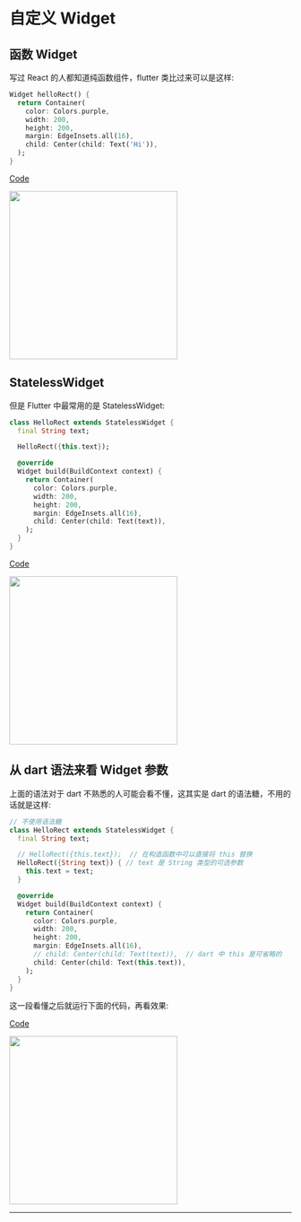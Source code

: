 # 自定义 Widget

## 函数 Widget

写过 React 的人都知道纯函数组件，flutter 类比过来可以是这样:

```dart
Widget helloRect() {
  return Container(
    color: Colors.purple,
    width: 200,
    height: 200,
    margin: EdgeInsets.all(16),
    child: Center(child: Text('Hi')),
  );
}
```

[Code][function_widget]

<image src="./assets/function_widget.png" width="300" />

## StatelessWidget

但是 Flutter 中最常用的是 StatelessWidget:

```dart
class HelloRect extends StatelessWidget {
  final String text;

  HelloRect({this.text});

  @override
  Widget build(BuildContext context) {
    return Container(
      color: Colors.purple,
      width: 200,
      height: 200,
      margin: EdgeInsets.all(16),
      child: Center(child: Text(text)),
    );
  }
}
```

[Code][stateless_widget]

<image src="./assets/stateless_widget.png" width="300" />

## 从 dart 语法来看 Widget 参数

上面的语法对于 dart 不熟悉的人可能会看不懂，这其实是 dart 的语法糖，不用的话就是这样:

```dart
// 不使用语法糖
class HelloRect extends StatelessWidget {
  final String text;

  // HelloRect({this.text});  // 在构造函数中可以直接将 this 替换
  HelloRect({String text}) { // text 是 String 类型的可选参数
    this.text = text;
  }

  @override
  Widget build(BuildContext context) {
    return Container(
      color: Colors.purple,
      width: 200,
      height: 200,
      margin: EdgeInsets.all(16),
      // child: Center(child: Text(text)),  // dart 中 this 是可省略的
      child: Center(child: Text(this.text)),
    );
  }
}
```

这一段看懂之后就运行下面的代码，再看效果:

[Code][stateless_widget_multi_params]

<image src="./assets/stateless_widget_multi_params.png" width="300" />

-----

[function_widget]:https://gist.githubusercontent.com/riskers/fb174083be0064aaa1c232e468ee8ed9/raw/7e1cfd2267267fa1aec5359a6517116985f8318e/function_widget.dart
[stateless_widget]:https://gist.githubusercontent.com/riskers/fb174083be0064aaa1c232e468ee8ed9/raw/f5cb58dea28d71a9a4b4fca979e3f14697462791/stateless_widget.dart
[stateless_widget_multi_params]:https://gist.githubusercontent.com/riskers/fb174083be0064aaa1c232e468ee8ed9/raw/ced8bda7d485ebc5cb6f2ab0e2a8fa35804f1223/stateless_widget_multi_params.dart